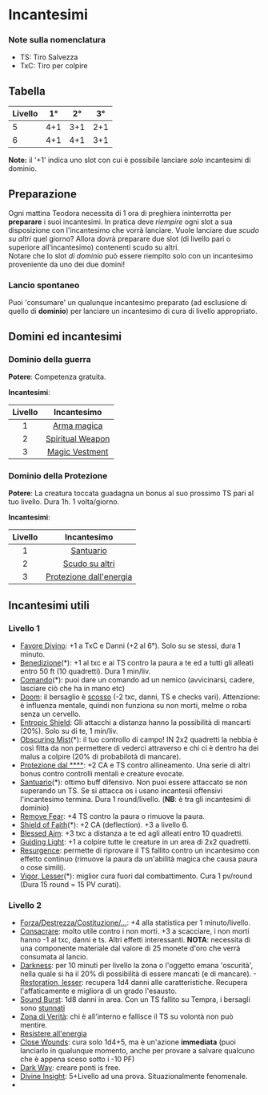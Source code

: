# Incantesimi
### Note sulla nomenclatura
- TS: Tiro Salvezza
- TxC: Tiro per colpire

## Tabella

| Livello | 1° | 2° | 3° |
| ------ | :--: | :--: | :--: |
| 5 | 4+1 | 3+1 | 2+1 |
| 6 | 4+1 | 4+1 | 3+1 |

**Note:** il '+1' indica uno slot con cui è possibile lanciare _solo_ incantesimi di dominio.

## Preparazione
Ogni mattina Teodora necessita di 1 ora di preghiera ininterrotta per **preparare** i suoi incantesimi. In pratica deve _riempire_ ogni slot a sua disposizione con l'incantesimo che vorrà lanciare. Vuole lanciare due _scudo su altri_ quel giorno? Allora dovrà preparare due slot (di livello pari o superiore all'incantesimo) contenenti scudo su altri.  
Notare che lo slot _di dominio_ può essere riempito solo con un incantesimo proveniente da uno dei due domini!

### Lancio spontaneo
Puoi 'consumare' un qualunque incantesimo preparato (ad esclusione di quello di **dominio**) per lanciare un incantesimo di cura di livello appropriato.

## Domini ed incantesimi
### Dominio della guerra
**Potere**: Competenza gratuita.  

**Incantesimi**:

| Livello | Incantesimo |
| :---: | :---------------: |
| 1 | [Arma magica](http://www.d20srd.org/srd/spells/magicWeapon.htm) |
| 2 | [Spiritual Weapon](http://www.d20srd.org/srd/spells/spiritualWeapon.htm) |
| 3 | [Magic Vestment](http://www.d20srd.org/srd/spells/magicVestment.htm) |

### Dominio della Protezione
**Potere**: La creatura toccata guadagna un bonus al suo prossimo TS pari al tuo livello. Dura 1h. 1 volta/giorno.  

**Incantesimi**:

| Livello | Incantesimo |
| :---: | :---------------: |
| 1 | [Santuario](http://www.d20srd.org/srd/spells/sanctuary.htm) |
| 2 | [Scudo su altri](http://www.d20srd.org/srd/spells/shieldOther.htm) |
| 3 | [Protezione dall'energia](http://www.d20srd.org/srd/spells/protectionFromEnergy.htm) |



## Incantesimi utili
### Livello 1
- [Favore Divino](http://www.d20srd.org/srd/spells/divineFavor.htm): +1 a TxC e Danni (+2 al 6°). Solo su se stessi, dura 1 minuto.
- [Benedizione](http://www.d20srd.org/srd/spells/bless.htm)(\*): +1 al txc e ai TS contro la paura a te ed a tutti gli alleati entro 50 ft (10 quadretti). Dura 1 min/liv.
- [Comando](http://www.d20srd.org/srd/spells/command.htm)(\*): puoi dare un comando ad un nemico (avvicinarsi, cadere, lasciare ciò che ha in mano etc)
- [Doom](http://www.d20srd.org/srd/spells/doom.htm): il bersaglio è [scosso](http://www.d20srd.org/srd/conditionSummary.htm#shaken) (-2 txc, danni, TS e checks vari). Attenzione: è influenza mentale, quindi non funziona su non morti, melme o roba senza un cervello.
- [Entropic Shield](http://www.d20srd.org/srd/spells/entropicShield.htm): Gli attacchi a distanza hanno la possibilità di mancarti (20%). Solo su di te, 1 min/liv.
- [Obscuring Mist](http://www.d20srd.org/srd/spells/obscuringMist.htm)(\*): il tuo controllo di campo! IN 2x2 quadretti la nebbia è così fitta da non permettere di vederci attraverso e chi ci è dentro ha dei malus a colpire (20% di probabilotà di mancare).
- [Protezione dal \*\*\*\*](http://www.d20srd.org/srd/spells/protectionFromEvil.htm): +2 CA e TS contro allineamento. Una serie di altri bonus contro controlli mentali e creature evocate.
- [Santuario](http://www.d20srd.org/srd/spells/sanctuary.htm)(\*): ottimo buff difensivo. Non puoi essere attaccato se non superando un TS. Se si attacca os i usano incantesii offensivi l'incantesimo termina. Dura 1 round/livello. (**NB**: è tra gli incantesimi di dominio)
- [Remove Fear](http://www.d20srd.org/srd/spells/removeFear.htm): +4 TS contro la paura o rimuove la paura.
- [Shield of Faith](http://www.d20srd.org/srd/spells/shieldOfFaith.htm)(\*): +2 CA (deflection). +3 a livello 6.
- [Blessed Aim](http://dnd.arkalseif.info/spells/spell-compendium--86/blessed-aim--3941/index.html): +3 txc a distanza a te ed agli alleati entro 10 quadretti.
- [Guiding Light](https://dndtools.net/spells/miniatures-handbook--75/guiding-light--1971/): +1 a colpire tutte le creature in un area di 2x2 quadretti.
- [Resurgence](http://dnd.arkalseif.info/spells/spell-compendium--86/resurgence--4102/index.html): permette di riprovare il TS fallito contro un incantesimo con effetto continuo (rimuove la paura da un'abilità magica che causa paura o cose simili).
- [Vigor, Lesser](http://dnd.arkalseif.info/spells/spell-compendium--86/vigor-lesser--4725/index.html)(\*): miglior cura fuori dal combattimento. Cura 1 pv/round (Dura 15 round = 15 PV curati).

### Livello 2
- [Forza/Destrezza/Costituzione/...](): +4 alla statistica per 1 minuto/livello.
- [Consacrare](http://www.d20srd.org/srd/spells/consecrate.htm): molto utile contro i non morti. +3 a scacciare, i non morti hanno -1 al txc, danni e ts. Altri effetti interessanti. **NOTA**: necessita di una componente materiale dal valore di 25 monete d'oro che verrà consumata al lancio.
- [Darkness](http://www.d20srd.org/srd/spells/darkness.htm): per 10 minuti per livello la zona o l'oggetto emana 'oscurità', nella quale si ha il 20% di possibilità di essere mancati (e di mancare).
-[Restoration, lesser](http://www.d20srd.org/srd/spells/restorationLesser.htm): recupera 1d4 danni alle caratteristiche. Recupera l'affaticamente e migliora di un grado l'esausto.
- [Sound Burst](http://www.d20srd.org/srd/spells/soundBurst.htm): 1d8 danni in area. Con un TS fallito su Tempra, i bersagli sono [stunnati](http://www.d20srd.org/srd/conditionSummary.htm#stunned)
- [Zona di Verità](http://www.d20srd.org/srd/spells/zoneOfTruth.htm): chi è all'interno e fallisce il TS su volontà non può mentire.
- [Resistere all'energia](http://www.d20srd.org/srd/spells/resistEnergy.htm)
- [Close Wounds](http://dnd.arkalseif.info/spells/spell-compendium--86/close-wounds--3542/index.html): cura solo 1d4+5, ma è un'azione **immediata** (puoi lanciarlo in qualunque momento, anche per provare a salvare qualcuno che è appena sceso sotto i -10 PF)
- [Dark Way](http://dnd.arkalseif.info/spells/spell-compendium--86/dark-way--4326/index.html): creare ponti is free.
- [Divine Insight](http://therafimrpg.wikidot.com/divine-insight): 5+Livello ad una prova. Situazionalmente fenomenale.
- 


